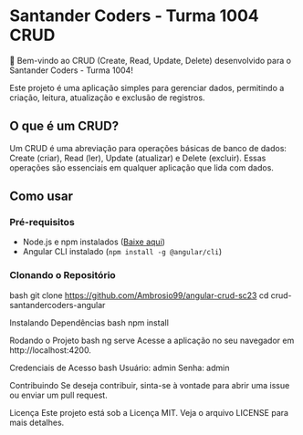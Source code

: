# Santander Coders - Turma 1004 CRUD

🚀 Bem-vindo ao CRUD (Create, Read, Update, Delete) desenvolvido para o Santander Coders - Turma 1004!

Este projeto é uma aplicação simples para gerenciar dados, permitindo a criação, leitura, atualização e exclusão de registros.

## O que é um CRUD?

Um CRUD é uma abreviação para operações básicas de banco de dados: Create (criar), Read (ler), Update (atualizar) e Delete (excluir). Essas operações são essenciais em qualquer aplicação que lida com dados.

## Como usar

### Pré-requisitos

- Node.js e npm instalados ([Baixe aqui](https://nodejs.org/))
- Angular CLI instalado (`npm install -g @angular/cli`)

### Clonando o Repositório

bash
git clone https://github.com/Ambrosio99/angular-crud-sc23
cd crud-santandercoders-angular

Instalando Dependências
bash
npm install

Rodando o Projeto
bash
ng serve
Acesse a aplicação no seu navegador em http://localhost:4200.

Credenciais de Acesso
bash
Usuário: admin
Senha: admin

Contribuindo
Se deseja contribuir, sinta-se à vontade para abrir uma issue ou enviar um pull request.

Licença
Este projeto está sob a Licença MIT. Veja o arquivo LICENSE para mais detalhes.
